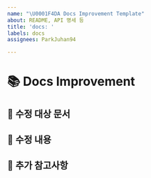 ```yaml
---
name: "\U0001F4DA Docs Improvement Template"
about: README, API 명세 등
title: 'docs: '
labels: docs
assignees: ParkJuhan94

---
```


# 📚 Docs Improvement

## 📄 수정 대상 문서
<!-- 수정하거나 추가할 문서를 명시해주세요 (ex: README, API 명세 등) -->

## 📝 수정 내용
<!-- 어떤 내용을 수정하거나 추가하는지 간단히 작성해주세요 -->

## 🔗 추가 참고사항
<!-- 참고한 자료나 관련 이슈가 있다면 추가해주세요 -->
